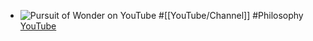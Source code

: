 - ![Pursuit of Wonder on YouTube](https://yt3.googleusercontent.com/udgwnyRQw0gzu7d4QB2r-fl2XDMTBulJ79CjSlsuDC4_pGvTtZ-nDjH2qgphqB5eP_KjCeOyn7w=w2560-fcrop64=1,00005a57ffffa5a8-k-c0xffffffff-no-nd-rj)
  #[[YouTube/Channel]] #Philosophy 
  [YouTube](https://www.youtube.com/@PursuitofWonder)